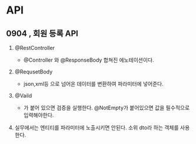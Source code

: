 # API
## 0904 , 회원 등록 API
1. @RestController
    - @Controller 와 @ResponseBody 합쳐진 에노테이션이다.

2. @RequsetBody
   - json,xml등 으로 넘어온 데이터를 변환하여 파라미터에 넣어준다.

3. @Vaild
   - 가 붙어 있으면 검증을 실행한다. @NotEmpty가 붙어있으면 값을 필수적으로 입력해야한다.

4. 실무에서는 엔티티를 파라미터에 노출시키면 안된다. 소위 dto라 하는 객체를 사용한다.